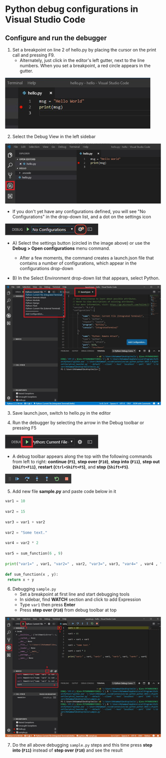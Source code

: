 # Python debug configurations in Visual Studio Code

## Configure and run the debugger
1. Set a breakpoint on line 2 of hello.py by placing the cursor on the print call and pressing F9. 
    * Alternately, just click in the editor's left gutter, next to the line numbers. When you set a breakpoint, a red circle appears in the gutter.

![](../assets/images/vscode-18.jpg)

2. Select the Debug View in the left sidebar

![](../assets/images/vscode-19.jpg)

* If you don't yet have any configurations defined, you will see "No Configurations" in the drop-down list, and a dot on the settings icon

 ![](../assets/images/vscode-20.png)

* A) Select the settings button (circled in the image above) or use the **Debug > Open configurations** menu command.
    * After a few moments, the command creates a launch.json file that contains a number of configurations, which appear in the configurations drop-down


* B) In the Select Environment drop-down list that appears, select Python.

 ![](../assets/images/vscode-21.jpg)

 3. Save launch.json, switch to hello.py in the editor

 4. Run the debugger by selecting the arrow in the Debug toolbar or pressing F5

  ![](../assets/images/vscode-22.jpg)

  * A debug toolbar appears along the top with the following commands from left to right: **continue (`F5`)**, **step over (`F10`)**, **step into (`F11`)**, **step out (`Shift+F11`)**, **restart (`Ctrl+Shift+F5`)**, and **stop (`Shift+F5`)**.

 ![](../assets/images/vscode-23.png)

 5. Add new file  **sample.py** and paste code below in it

 ```python
var1 = 10

var2 = 15

var3 = var1 + var2

var2 = "Some text."

var4 = var2 * 2

var5 = sum_function(6 , 9)

print("var1=" , var1, "var2=" , var2, "var3=", var3, "var4=" , var4 , "sum=" , sum_function(var1 , var5))

def sum_function(x , y):
  return x + y
```

6. Debugging `sample.py`
    * Set a breakpoint at first line and start debugging tools
    * In sidebar, find **WATCH** section and click to add Expression
    * Type `var1` then press **Enter**
    * Press **step over (`F10`)** from debug toolbar at top

![](../assets/images/vscode-24.jpg)

7. Do the all above debugging `sample.py` steps and this time press **step into (`F11`)** instead of **step over (`F10`)** and see the result

